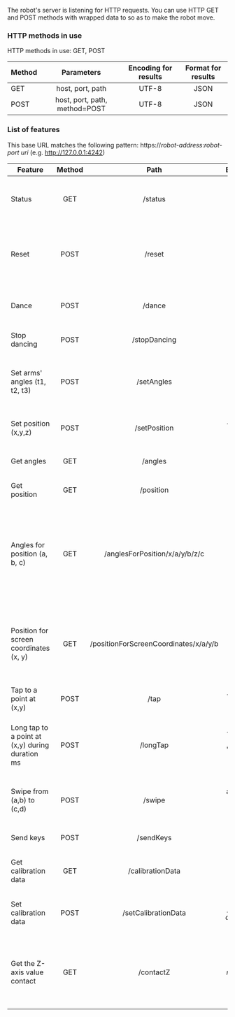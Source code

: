 The robot's server is listening for HTTP requests. You can use HTTP GET and POST methods with wrapped data to so as to make the robot move.

### HTTP methods in use

HTTP methods in use: GET, POST

| Method        	| Parameters    								| Encoding for results  | Format for results  |
| ----------------|:-----------------------------:|:---------------------:|:-------------------:|
| GET           	| host, port, path 							| UTF-8              		| JSON                |
| POST           	| host, port, path, method=POST | UTF-8              		| JSON                |


### List of features

This base URL matches the following pattern: https://_robot-address_:_robot-port_ _uri_ (e.g. http://127.0.0.1:4242)


| Feature       			    | Method        | Path                  			| Body data           							| Comment             															|
| ------------------------------------------|:-------------:|:-----------------------------------------:|:---------------------------------------------------------------------:|:-------------------------------------------------------------------------------------------------------------------------------------:|
| Status	    			    | GET           | /status               			| _not defined_       							| Returns the status of the robot's server, in JSON format										|
| Reset		    			    | POST          | /reset	      				| {}		    							| Resets the robot to its initial state (i.e. moves its arms to their initial states)							|
| Dance		    			    | POST          | /dance	            			| {}		    							| Makes the robot dance! \(-ㅂ-)/ ♥ ♥ ♥												|
| Stop dancing	    			    | POST          | /stopDancing          			| {}		    							| Stops the dance of the robot :(													|
| Set arms' angles (t1, t2, t3)		    | POST          | /setAngles            			| {'theta1': t1, 'theta2': t2, 'theta3': t3}		    	 	| Sets the angles of the arms of the bot to t1, t2 and t3										|
| Set position (x,y,z)    		    | POST          | /setPosition          			| {'x': x, 'y': y, 'z': z}       					| Sets the robot to the 3D position (x, y, z)												|
| Get angles    			    | GET           | /angles               			| _not defined_       							| Gets the arms angles of the bot													|
| Get position    			    | GET           | /position             			| _not defined_       							| Gets the 3D position of the robot													|
| Angles for position (a, b, c)		    | GET           | /anglesForPosition/x/a/y/b/z/c		| _not defined_       							| Gets the angles of the arms of the bot for the 3D coordinates (a, b, c) where a in X axis, b in Y axis and c in Z axis		|
| Position for screen coordinates (x, y)    | GET           | /positionForScreenCoordinates/x/a/y/b	| _not defined_       							| Gets the positions of the robot according to (x, y) coordinates in the 2D device landmark						|
| Tap to a point at (x,y)    		    | POST          | /tap                 			| {'x': x, 'y': y}      						| Makes the robot tap on (x, y)														|
| Long tap to a point at (x,y) during duration ms    		    | POST          | /longTap                 			| {'x': x, 'y': y, 'duration': duration}      						| Makes the robot tap on (x, y)	with finger kept pressed during duration ms													|
| Swipe from (a,b) to (c,d)    		    | POST          | /swipe                 			| {'startX': a, 'startY': b, 'endX': c, 'endY', d} 			| Makes the robot swipe from (a, b) to (c, d)												|
| Send keys		    		    | POST          | /sendKeys               			| 						 			| _Not implemented yet_ 														|
| Get calibration data   		    | GET           | /calibrationData      			| _not defined_       							| Gets the claibration data used by the bot												|
| Set calibration data    		    | POST          | /setCalibrationData   			| _JSON format of calibration data_					| Defines the claibration data the robot should use											|
| Get the Z-axis value contact 		    | GET           | /contactZ		   			| _not define_								| Gets the Z-axis value of the robot where the device's screen should be touched							|
